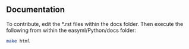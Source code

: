 Documentation
-------------

To contribute, edit the *.rst files within the docs folder. Then execute the following from within the easyml/Python/docs folder:

```bash
make html
```
